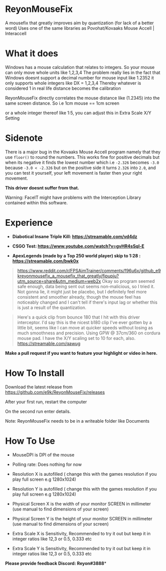# ReyonMouseFix
A mousefix that greatly improves aim by quantization (for lack of a better word)
Uses one of the same libraries as Povohat/Kovaaks Mouse Accell | Interaccell 

# What it does

Windows has a mouse calculation that relates to integers. So your mouse can only move whole units like 1,2,3,4
The problem really lies in the fact that Windows doesnt support a decimal number for mouse input like 1.2352 it only supports whole integers like DX = 1,2,3,4 Thereby whatever is considered 1 in real life distance becomes the calibration

ReyonMouseFix directly correlates the mouse distance like (1.2345) into the same screen distance. So i.e 1cm mouse == 1cm screen

or a whole integer thereof like 1:5, you can adjust this in Extra Scale X/Y Setting

# Sidenote 

There is a major bug in the Kovaaks Mouse Accell program namely that they use `floor()` to round the numbers. This works fine for positive decimals but when its negative it finds the lowest number which i.e `-2.326` becomes `-3.0` because `-3.0 < -2.326` but on the positive side it turns `2.326` into `2.0`, and you can test it yourself, your left movement is faster then your right movement.

**This driver doesnt suffer from that.** 

Warning: FaceIT might have problems with the Interception Library contained within this software.

# Experience
- **Diabotical Insane Triple Kill: https://streamable.com/vd4dz**

- **CSGO Test: https://www.youtube.com/watch?v=gvHR4sSql-E**

- **ApexLegends (made by a Top 250 world player) skip to 1:28 : https://streamable.com/bwk0x**





> https://www.reddit.com/r/FPSAimTrainer/comments/f96u6x/github_e9kreyonmousefix_a_mousefix_that_greatly/fipupju?utm_source=share&utm_medium=web2x
>Okay so program seemed safe enough, data being sent out seems non-malicious, so I tried it. Not gonna lie, it might just be placebo, but I definitely feel more consistent and smoother already, though the mouse feel has noticeably changed and I can't tell if there's input lag or whether this is just a result of the quantization.

>Here's a quick clip from bounce 180 that I hit with this driver interceptor. I'd say this is the nicest b180 clip I've ever gotten by a little bit, seems like I can move at quicker speeds without losing as much smoothness and precision. Using GPW @ 37cm/360 on cordura mouse pad. I have the X/Y scaling set to 10 for each, also. 
https://streamable.com/qawug

**Make a pull request if you want to feature your highlight or video in here.**

# How To Install
Download the latest release from https://github.com/e9k/ReyonMouseFix/releases

After your first run, restart the computer

On the second run enter details.


Note: ReyonMouseFix needs to be in a writeable folder like Documents 



# How To Use


- MouseDPI is DPI of the mouse

- Polling rate: Does nothing for now

- Resolution X is autofilled ( change this with the games resolution if you play full screen e.g 1280x1024)

- Resolution Y is autofilled ( change this with the games resolution if you play full screen e.g 1280x1024)

- Physical Screen X is the width of your monitor SCREEN in millimeter (use manual to find dimensions of your screen)

- Physical Screen Y is the height of your monitor SCREEN in millimeter (use manual to find dimensions of your screen)

- Extra Scale X is Sensitivity, Recommended to try it out but keep it in integer ratios like 12,3 or 0.5, 0.333 etc

- Extra Scale Y is Sensitivity, Recommended to try it out but keep it in integer ratios like 12,3 or 0.5, 0.333 etc


**Please provide feedback Discord: Reyon#3888***
